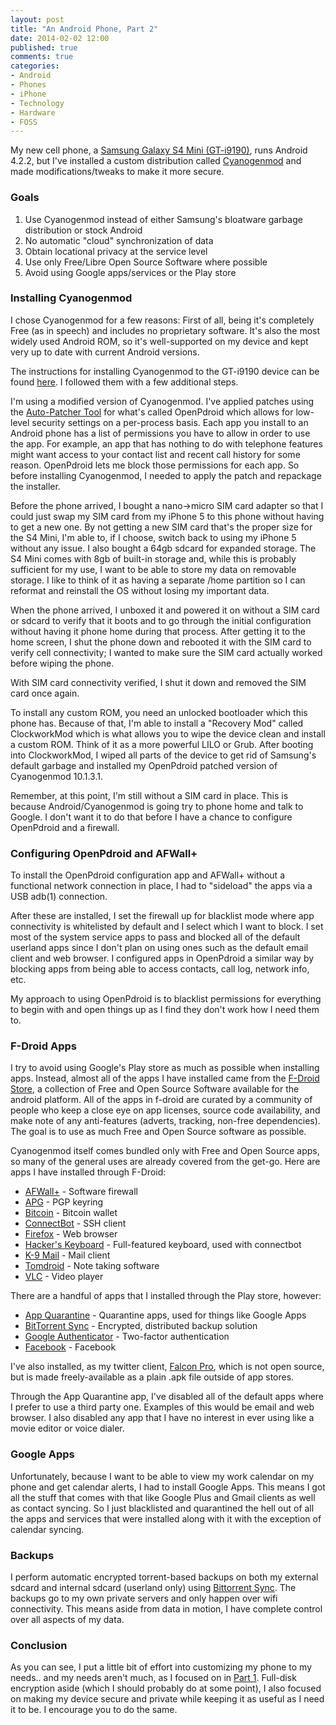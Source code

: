 ```yaml
---
layout: post
title: "An Android Phone, Part 2"
date: 2014-02-02 12:00
published: true
comments: true
categories:
- Android
- Phones
- iPhone
- Technology
- Hardware
- FOSS
---
```

My new cell phone, a [Samsung Galaxy S4 Mini (GT-i9190)](/log/2013/11/07/an-android-phone/), runs Android 4.2.2, but I've installed a custom distribution called [Cyanogenmod](http://www.cyanogenmod.org) and made modifications/tweaks to make it more secure.

<!-- more -->

### Goals

1. Use Cyanogenmod instead of either Samsung's bloatware garbage distribution or stock Android
2. No automatic "cloud" synchronization of data
3. Obtain locational privacy at the service level
4. Use only Free/Libre Open Source Software where possible
5. Avoid using Google apps/services or the Play store

### Installing Cyanogenmod

I chose Cyanogenmod for a few reasons: First of all, being it's completely Free (as in speech) and includes no proprietary software.  It's also the most widely used Android ROM, so it's well-supported on my device and kept very up to date with current Android versions.

The instructions for installing Cyanogenmod to the GT-i9190 device can be found [here](http://wiki.cyanogenmod.org/w/Install_CM_for_serrano3gxx).  I followed them with a few additional steps.

I'm using a modified version of Cyanogenmod.  I've applied patches using the [Auto-Patcher Tool](http://forum.xda-developers.com/showthread.php?t=1719408) for what's called OpenPdroid which allows for low-level security settings on a per-process basis.  Each app you install to an Android phone has a list of permissions you have to allow in order to use the app.  For example, an app that has nothing to do with telephone features might want access to your contact list and recent call history for some reason.  OpenPdroid lets me block those permissions for each app.  So before installing Cyanogenmod, I needed to apply the patch and repackage the installer.  

Before the phone arrived, I bought a nano-&gt;micro SIM card adapter so that I could just swap my SIM card from my iPhone 5 to this phone without having to get a new one.  By not getting a new SIM card that's the proper size for the S4 Mini, I'm able to, if I choose, switch back to using my iPhone 5 without any issue.  I also bought a 64gb sdcard for expanded storage.  The S4 Mini comes with 8gb of built-in storage and, while this is probably sufficient for my use, I want to be able to store my data on removable storage.  I like to think of it as having a separate /home partition so I can reformat and reinstall the OS without losing my important data.

When the phone arrived, I unboxed it and powered it on without a SIM card or sdcard to verify that it boots and to go through the initial configuration without having it phone home during that process.  After getting it to the home screen, I shut the phone down and rebooted it with the SIM card to verify cell connectivity; I wanted to make sure the SIM card actually worked before wiping the phone.

With SIM card connectivity verified, I shut it down and removed the SIM card once again.

To install any custom ROM, you need an unlocked bootloader which this phone has.  Because of that, I'm able to install a "Recovery Mod" called ClockworkMod which is what allows you to wipe the device clean and install a custom ROM.  Think of it as a more powerful LILO or Grub.  After booting into ClockworkMod, I wiped all parts of the device to get rid of Samsung's default garbage and installed my OpenPdroid patched version of Cyanogenmod 10.1.3.1.

Remember, at this point, I'm still without a SIM card in place.  This is because Android/Cyanogenmod is going try to phone home and talk to Google.  I don't want it to do that before I have a chance to configure OpenPdroid and a firewall.

### Configuring OpenPdroid and AFWall+

To install the OpenPdroid configuration app and AFWall+ without a functional network connection in place, I had to "sideload" the apps via a USB adb(1) connection.

After these are installed, I set the firewall up for blacklist mode where app connectivity is whitelisted by default and I select which I want to block.  I set most of the system service apps to pass and blocked all of the default userland apps since I don't plan on using ones such as the default email client and web browser. I configured apps in OpenPdroid a similar way by blocking apps from being able to access contacts, call log, network info, etc.

My approach to using OpenPdroid is to blacklist permissions for everything to begin with and open things up as I find they don't work how I need them to.

### F-Droid Apps

I try to avoid using Google's Play store as much as possible when installing apps.  Instead, almost all of the apps I have installed came from the [F-Droid Store](https://www.fdroid.org), a collection of Free and Open Source Software available for the android platform.  All of the apps in f-droid are curated by a community of people who keep a close eye on app licenses, source code availability, and make note of any anti-features (adverts, tracking, non-free dependencies).  The goal is to use as much Free and Open Source software as possible.

Cyanogenmod itself comes bundled only with Free and Open Source apps, so many of the general uses are already covered from the get-go.  Here are apps I have installed through F-Droid:

* [AFWall+](https://f-droid.org/repository/browse/?fdfilter=afwall&fdid=dev.ukanth.ufirewall) - Software firewall
* [APG](https://f-droid.org/repository/browse/?fdfilter=apg&fdid=org.thialfihar.android.apg) - PGP keyring
* [Bitcoin](https://f-droid.org/repository/browse/?fdfilter=bitcoin&fdid=de.schildbach.wallet) - Bitcoin wallet
* [ConnectBot](https://f-droid.org/repository/browse/?fdfilter=connectbot&fdid=org.connectbot) - SSH client
* [Firefox](https://f-droid.org/repository/browse/?fdfilter=firefox&fdid=org.mozilla.firefox) - Web browser
* [Hacker's Keyboard](https://f-droid.org/repository/browse/?fdfilter=hacker&fdid=org.pocketworkstation.pckeyboard) - Full-featured keyboard, used with connectbot
* [K-9 Mail](https://f-droid.org/repository/browse/?fdfilter=k-9&fdid=com.fsck.k9) - Mail client
* [Tomdroid](https://f-droid.org/repository/browse/?fdfilter=tomdroid&fdid=org.tomdroid) - Note taking software
* [VLC](https://f-droid.org/repository/browse/?fdfilter=vlc&fdid=org.videolan.vlc) - Video player

There are a handful of apps that I installed through the Play store, however:

* [App Quarantine](https://play.google.com/store/apps/details?id=com.ramdroid.appquarantine) - Quarantine apps, used for things like Google Apps
* [BitTorrent Sync](https://play.google.com/store/apps/details?id=com.bittorrent.sync) - Encrypted, distributed backup solution
* [Google Authenticator](https://play.google.com/store/apps/details?id=com.google.android.apps.authenticator2) - Two-factor authentication
* [Facebook](https://play.google.com/store/apps/details?id=com.facebook.katana) - Facebook

I've also installed, as my twitter client, [Falcon Pro](http://getfalcon.pro), which is not open source, but is made freely-available as a plain .apk file outside of app stores.

Through the App Quarantine app, I've disabled all of the default apps where I prefer to use a third party one.  Examples of this would be email and web browser.  I also disabled any app that I have no interest in ever using like a movie editor or voice dialer.

### Google Apps

Unfortunately, because I want to be able to view my work calendar on my phone and get calendar alerts, I had to install Google Apps.  This means I got all the stuff that comes with that like Google Plus and Gmail clients as well as contact syncing.  So I just blacklisted and quarantined the hell out of all the apps and services that were installed along with it with the exception of calendar syncing.

### Backups

I perform automatic encrypted torrent-based backups on both my external sdcard and internal sdcard (userland only) using [Bittorrent Sync](http://www.bittorrent.com/sync).  The backups go to my own private servers and only happen over wifi connectivity.  This means aside from data in motion, I have complete control over all aspects of my data.

### Conclusion

As you can see, I put a little bit of effort into customizing my phone to my needs.. and my needs aren't much, as I focused on in [Part 1](/log/2013/11/07/an-android-phone/).  Full-disk encryption aside (which I should probably do at some point), I also focused on making my device secure and private while keeping it as useful as I need it to be.  I encourage you to do the same.
